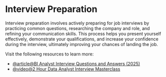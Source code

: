 # Interview Preparation

Interview preparation involves actively preparing for job interviews by practicing common questions, researching the company and role, and refining your communication skills. This process helps you present yourself effectively, demonstrate your qualifications, and increase your confidence during the interview, ultimately improving your chances of landing the job.

Visit the following resources to learn more:

- [@article@BI Analyst Interview Questions and Answers (2025)](https://365datascience.com/career-advice/job-interview-tips/bi-analyst-interview-questions/)
- [@video@2 Hour Data Analyst Interview Masterclass](https://www.youtube.com/watch?v=F5v2dRYU5IA)